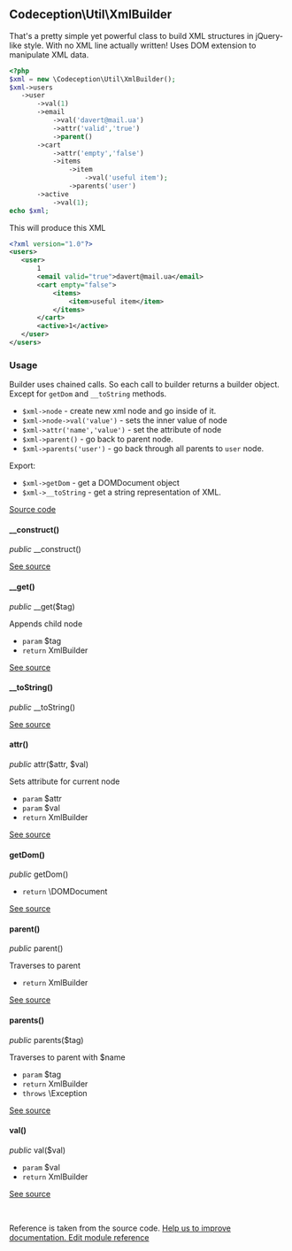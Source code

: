 
## Codeception\Util\XmlBuilder

That's a pretty simple yet powerful class to build XML structures in jQuery-like style.
With no XML line actually written!
Uses DOM extension to manipulate XML data.

```php
<?php
$xml = new \Codeception\Util\XmlBuilder();
$xml->users
   ->user
       ->val(1)
       ->email
           ->val('davert@mail.ua')
           ->attr('valid','true')
           ->parent()
       ->cart
           ->attr('empty','false')
           ->items
               ->item
                   ->val('useful item');
               ->parents('user')
       ->active
           ->val(1);
echo $xml;
```

This will produce this XML

```xml
<?xml version="1.0"?>
<users>
   <user>
       1
       <email valid="true">davert@mail.ua</email>
       <cart empty="false">
           <items>
               <item>useful item</item>
           </items>
       </cart>
       <active>1</active>
   </user>
</users>
```

### Usage

Builder uses chained calls. So each call to builder returns a builder object.
Except for `getDom` and `__toString` methods.

 * `$xml->node` - create new xml node and go inside of it.
 * `$xml->node->val('value')` - sets the inner value of node
 * `$xml->attr('name','value')` - set the attribute of node
 * `$xml->parent()` - go back to parent node.
 * `$xml->parents('user')` - go back through all parents to `user` node.

Export:

 * `$xml->getDom` - get a DOMDocument object
 * `$xml->__toString` - get a string representation of XML.

[Source code](https://github.com/Codeception/Codeception/blob/master/src/Codeception/Util/XmlBuilder.php)

#### __construct()

 *public* __construct()

[See source](https://github.com/Codeception/Codeception/blob/2.3/src/Codeception/Util/XmlBuilder.php#L80)

#### __get()

 *public* __get($tag)

Appends child node

 * `param` $tag
 * `return` XmlBuilder

[See source](https://github.com/Codeception/Codeception/blob/2.3/src/Codeception/Util/XmlBuilder.php#L93)

#### __toString()

 *public* __toString()

[See source](https://github.com/Codeception/Codeception/blob/2.3/src/Codeception/Util/XmlBuilder.php#L165)

#### attr()

 *public* attr($attr, $val)

Sets attribute for current node

 * `param` $attr
 * `param` $val
 * `return` XmlBuilder

[See source](https://github.com/Codeception/Codeception/blob/2.3/src/Codeception/Util/XmlBuilder.php#L120)

#### getDom()

 *public* getDom()
 * `return` \DOMDocument

[See source](https://github.com/Codeception/Codeception/blob/2.3/src/Codeception/Util/XmlBuilder.php#L173)

#### parent()

 *public* parent()

Traverses to parent
 * `return` XmlBuilder

[See source](https://github.com/Codeception/Codeception/blob/2.3/src/Codeception/Util/XmlBuilder.php#L131)

#### parents()

 *public* parents($tag)

Traverses to parent with $name

 * `param` $tag
 * `return` XmlBuilder
 * `throws` \Exception

[See source](https://github.com/Codeception/Codeception/blob/2.3/src/Codeception/Util/XmlBuilder.php#L145)

#### val()

 *public* val($val)

 * `param` $val
 * `return` XmlBuilder

[See source](https://github.com/Codeception/Codeception/blob/2.3/src/Codeception/Util/XmlBuilder.php#L106)

<p>&nbsp;</p><div class="alert alert-warning">Reference is taken from the source code. <a href="https://github.com/Codeception/Codeception/blob/2.3/src//Codeception/Util/XmlBuilder.php">Help us to improve documentation. Edit module reference</a></div>
